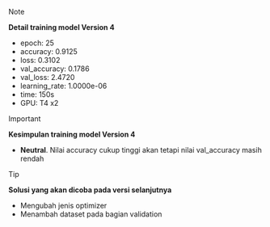 > [!NOTE]
> **Detail training model Version 4**
* epoch: 25
* accuracy: 0.9125 
* loss: 0.3102
* val_accuracy: 0.1786 
* val_loss: 2.4720  
* learning_rate: 1.0000e-06
* time: 150s
* GPU: T4 x2

> [!IMPORTANT]
> **Kesimpulan training model Version 4**
* **Neutral**. Nilai accuracy cukup tinggi akan tetapi nilai val_accuracy masih rendah

> [!TIP]
> **Solusi yang akan dicoba pada versi selanjutnya**
* Mengubah jenis optimizer
* Menambah dataset pada bagian validation
